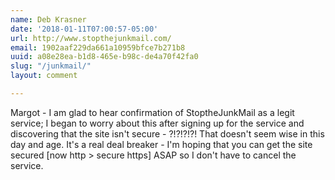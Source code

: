 ```yaml
---
name: Deb Krasner
date: '2018-01-11T07:00:57-05:00'
url: http://www.stopthejunkmail.com/
email: 1902aaf229da661a10959bfce7b271b8
uuid: a08e28ea-b1d8-465e-b98c-de4a70f42fa0
slug: "/junkmail/"
layout: comment

---
```


Margot - I am glad to hear confirmation of StoptheJunkMail as a legit service; I began to worry about this after signing up for the service and discovering that the site isn't secure - ?!?!?!?! That doesn't seem wise in this day and age. It's a real deal breaker - I'm hoping that you can get the site secured [now http &gt; secure https] ASAP so I don't have to cancel the service.
